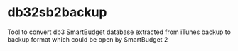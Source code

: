# db32sb2backup
Tool to convert db3 SmartBudget database extracted from iTunes backup to backup format which could be open by SmartBudget 2
